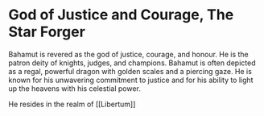 # God of Justice and Courage, The Star Forger

Bahamut is revered as the god of justice, courage, and honour. He is the patron deity of knights, judges, and champions. Bahamut is often depicted as a regal, powerful dragon with golden scales and a piercing gaze. He is known for his unwavering commitment to justice and for his ability to light up the heavens with his celestial power.

He resides in the realm of [[Libertum]]
